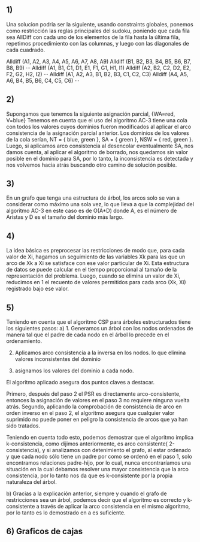 ## 1)
Una solucion podria ser la siguiente, usando constraints globales, ponemos como restricción las reglas principales del sudoku, poniendo que cada fila sea AllDiff con cada uno de los elementos de la fila hasta la última fila, repetimos procedimiento con las columnas, y luego con las diagonales de cada cuadrado.

 Alldiff (A1, A2, A3, A4, A5, A6, A7, A8, A9) 
Alldiff (B1, B2, B3, B4, B5, B6, B7, B8, B9) 
··· 
Alldiff (A1, B1, C1, D1, E1, F1, G1, H1, I1)
Alldiff (A2, B2, C2, D2, E2, F2, G2, H2, I2)
···
Alldiff (A1, A2, A3, B1, B2, B3, C1, C2, C3) 
Alldiff (A4, A5, A6, B4, B5, B6, C4, C5, C6)
··· 

## 2)
 Supongamos que tenemos la siguiente asignación parcial, {WA=red, V=blue} 
Tenemos en cuenta que el uso del algoritmo AC-3 tiene una cola con todos los valores cuyos dominios fueron modificados al aplicar el arco consistencia de la asignación parcial anterior.
Los dominios de los valores de la cola serían, NT = { blue, green }, SA = { green }, NSW = { red, green }.
Luego, si aplicamos arco consistencia al desencolar eventualmente SA, nos damos cuenta, al aplicar el algoritmo de borrado, nos quedamos sin valor posible en el dominio para SA, por lo tanto, la inconsistencia es detectada y nos volvemos hacia atrás buscando otro camino de solución posible.

## 3)

En un grafo que tenga una estructura de árbol, los arcos solo se van a considerar como máximo una sola vez, lo que lleva a que la complejidad del algoritmo AC-3 en este caso es de O(A*D) donde A, es el número de Aristas y D es el tamaño del dominio más largo.

## 4)
La idea básica es preprocesar las restricciones de modo que, para cada valor de Xi, hagamos un seguimiento de las variables Xk para las que un arco de Xk a Xi se satisface con ese valor particular de Xi. Esta estructura de datos se puede calcular en el tiempo proporcional al tamaño de la representación del problema. Luego, cuando se elimina un valor de Xi, reducimos en 1 el recuento de valores permitidos para cada arco (Xk, Xi) registrado bajo ese valor.

## 5)
Teniendo en cuenta que el algoritmo CSP para árboles estructurados  tiene los siguientes pasos:
a) 1. Generamos un árbol con los nodos ordenados de manera tal que el padre de cada nodo en el árbol lo precede en el ordenamiento.

 2. Aplicamos arco consistencia a la inversa en los nodos. lo que elimina valores inconsistentes del dominio

 3. asignamos los valores del dominio a cada nodo. 

 El algoritmo aplicado asegura dos puntos claves a destacar.

Primero, después del paso 2 el PSR es directamente arco-consistente, entonces la asignación de valores en el paso 3 no requiere ninguna vuelta atrás.
Segundo, aplicando la comprobación de consistencia de arco en orden inverso en el paso 2, el algoritmo asegura que cualquier valor suprimido no puede poner en peligro la consistencia de arcos que ya han sido tratados.  

Teniendo en cuenta todo esto, podemos demostrar que el algoritmo implica k-consistencia, como dijimos anteriormente, es arco consistente( 2-consistencia), y si analizamos con detenimiento el grafo, al estar ordenado y que cada nodo sólo tiene un padre por como se ordenó en el paso 1, solo encontramos relaciones padre-hijo, por lo cual, nunca encontraríamos una situación en la cual debamos resolver una mayor consistencia que la arco consistencia, por lo tanto nos da que es k-consistente por la propia naturaleza del árbol.

b) Gracias a la explicación anterior, siempre y cuando el grafo de restricciones sea un árbol, podemos decir que el algoritmo es correcto y k-consistente a través de aplicar la arco consistencia en el mismo algoritmo, por lo tanto es lo demostrado en a es suficiente.


## 6) Graficos de cajas
